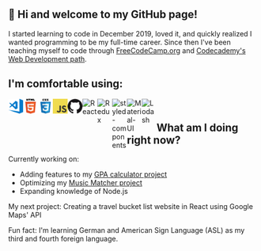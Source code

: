 ## 👋 Hi and welcome to my GitHub page! 

I started learning to code in December 2019, loved it, and quickly realized I wanted programming to be my full-time career. Since then I've been teaching myself to code through [FreeCodeCamp.org](https://www.freecodecamp.org/) and [Codecademy's Web Development path](https://www.codecademy.com/profiles/ariel-walley).

## I'm comfortable using:

<img align="left" alt="Visual Studio Code" width="30px" src="https://raw.githubusercontent.com/github/explore/80688e429a7d4ef2fca1e82350fe8e3517d3494d/topics/visual-studio-code/visual-studio-code.png" />
<img align="left" alt="HTML5" width="30px" src="https://raw.githubusercontent.com/github/explore/80688e429a7d4ef2fca1e82350fe8e3517d3494d/topics/html/html.png" />
<img align="left" alt="CSS3" width="30px" src="https://raw.githubusercontent.com/github/explore/80688e429a7d4ef2fca1e82350fe8e3517d3494d/topics/css/css.png" />
<img align="left" alt="JavaScript" width="30px" src="https://raw.githubusercontent.com/github/explore/80688e429a7d4ef2fca1e82350fe8e3517d3494d/topics/javascript/javascript.png" />
<img align="left" alt="GitHub" width="30px" src="https://raw.githubusercontent.com/github/explore/78df643247d429f6cc873026c0622819ad797942/topics/github/github.png" />
<img align="left" alt="React" width="30px" src="http://logos-download.com/wp-content/uploads/2016/09/React_logo_logotype_emblem.png" />
<img align="left" alt="Redux" width="30px" src="https://raw.githubusercontent.com/reduxjs/redux/master/logo/logo.png" />
<img align="left" alt="styled-components" width="30px" src="https://raw.githubusercontent.com/styled-components/brand/master/styled-components.png" />
<img align="left" alt="Material-UI" width="30px" src="https://camo.githubusercontent.com/58423e406b227112756822122631d9eca5ab83334a6f0d8f2a6305b086815747/68747470733a2f2f6d6174657269616c2d75692e636f6d2f7374617469632f6c6f676f2e737667" />
<img align="left" alt="Lodash" width="30px" src="https://media.trytn.dev/library/sites/2/2020/06/lodash-logo-1024x1024.png" />
<br />

## What am I doing right now?
Currently working on: 
- Adding features to my [GPA calculator project](https://github.com/awalley95/gpa-calculator)
- Optimizing my [Music Matcher project](https://github.com/awalley95/music-matcher)
- Expanding knowledge of Node.js

My next project: Creating a travel bucket list website in React using Google Maps' API

Fun fact: I'm learning German and American Sign Language (ASL) as my third and fourth foreign language.

